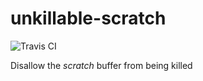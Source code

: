 # unkillable-scratch
![Travis CI](https://travis-ci.org/EricCrosson/unkillable-scratch.svg?branch=master)

Disallow the *scratch* buffer from being killed
